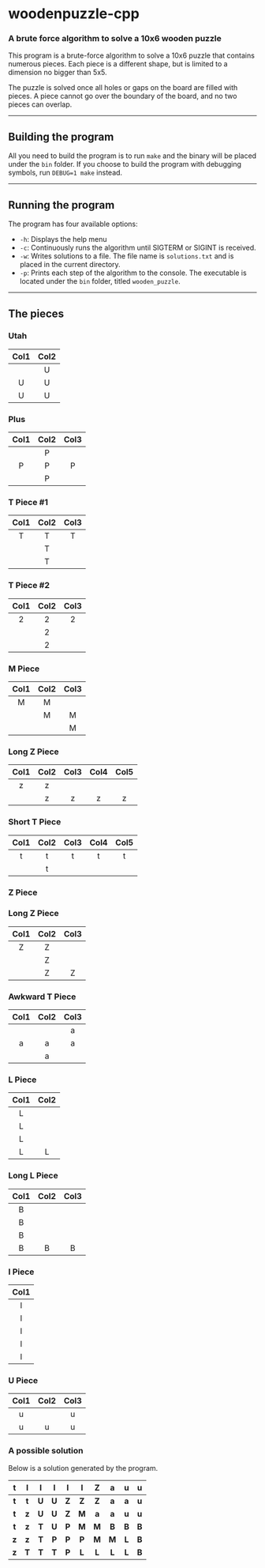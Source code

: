 # woodenpuzzle-cpp

### A brute force algorithm to solve a 10x6 wooden puzzle

This program is a brute-force algorithm to solve a 10x6 puzzle that contains numerous
pieces. Each piece is a different shape, but is limited to a dimension no bigger than 5x5.

The puzzle is solved once all holes or gaps on the board are filled with pieces. A piece cannot go
over the boundary of the board, and no two pieces can overlap.

---

## Building the program

All you need to build the program is to run `make` and the binary will be placed under the `bin` folder.
If you choose to build the program with debugging symbols, run `DEBUG=1 make` instead.

---

## Running the program

The program has four available options:

- `-h`: Displays the help menu
- `-c`: Continuously runs the algorithm until SIGTERM or SIGINT is received.
- `-w`: Writes solutions to a file. The file name is `solutions.txt` and is placed in the current directory.
- `-p`: Prints each step of the algorithm to the console.
  The executable is located under the `bin` folder, titled `wooden_puzzle`.

---

## The pieces

### Utah

| Col1 | Col2 |
|:----:|:----:|
|      |  U   |
|  U   |  U   |
|  U   |  U   |

### Plus

| Col1 | Col2 | Col3 |
|:----:|:----:|:----:|
|      |  P   |      |
|  P   |  P   |  P   |
|      |  P   |      |

### T Piece #1

| Col1 | Col2 | Col3 |
|:----:|:----:|:----:|
|  T   |  T   |  T   |
|      |  T   |      |
|      |  T   |      |

### T Piece #2

| Col1 | Col2 | Col3 |
|:----:|:----:|:----:|
|  2   |  2   |  2   |
|      |  2   |      |
|      |  2   |      |

### M Piece

| Col1 | Col2 | Col3 |
|:----:|:----:|:----:|
|  M   |  M   |      |
|      |  M   |  M   |
|      |      |  M   |

### Long Z Piece

|  Col1  | Col2 | Col3 | Col4 | Col5 |
|:------:|:----:|:----:|:----:|:----:|
|   z    |  z   |      |      |      |
|        |  z   |  z   |  z   |  z   |

### Short T Piece

|  Col1  | Col2 | Col3 | Col4 | Col5 |
|:------:|:----:|:----:|:----:|:----:|
|   t    |  t   |  t   |  t   |  t   |
|        |  t   |      |      |      |

### Z Piece

### Long Z Piece

| Col1 | Col2 | Col3 |
|:----:|:----:|:----:|
|  Z   |  Z   |      |
|      |  Z   |      |
|      |  Z   |  Z   |

### Awkward T Piece

| Col1 | Col2 | Col3 |
|:----:|:----:|:----:|
|      |      |  a   |
|  a   |  a   |  a   |
|      |  a   |      |

### L Piece

| Col1 | Col2 |
|:----:|:----:|
|  L   |      |
|  L   |      |
|  L   |      |
|  L   |  L   |

### Long L Piece

| Col1 | Col2 | Col3 |
|:----:|:----:|:----:|
|  B   |      |      |
|  B   |      |      |
|  B   |      |      |
|  B   |  B   |  B   |

### I Piece

| Col1 |
|:----:|
|  I   |
|  I   |
|  I   |
|  I   |
|  I   |

### U Piece

| Col1 | Col2 | Col3 |
|:----:|:----:|:----:|
|  u   |      |  u   |
|  u   |  u   |  u   |

### A possible solution

Below is a solution generated by the program.

|   __t__    |   __I__    |   __I__    |   __I__    |   __I__    |   __I__    |   __Z__    |   __a__    |   __u__    |   __u__    |
|:------:|:------:|:------:|:------:|:------:|:------:|:------:|:------:|:------:|:------:|
|   __t__    |   __t__    |   __U__    |   __U__    |   __Z__    |   __Z__    |   __Z__    |   __a__    |   __a__    |   __u__    |
|   __t__    |   __z__    |   __U__    |   __U__    |   __Z__    |   __M__    |   __a__    |   __a__    |   __u__    |   __u__    |
|   __t__    |   __z__    |   __T__    |   __U__    |   __P__    |   __M__    |   __M__    |   __B__    |   __B__    |   __B__    |
|   __z__    |   __z__    |   __T__    |   __P__    |   __P__    |   __P__    |   __M__    |   __M__    |   __L__    |   __B__    |
|   __z__    |   __T__    |   __T__    |   __T__    |   __P__    |   __L__    |   __L__    |   __L__    |   __L__    |   __B__    |
